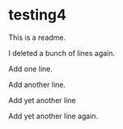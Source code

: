# testing4

This is a readme.

I deleted a bunch of lines again.

Add one line.

Add another line.

Add yet another line

Add yet another line again.